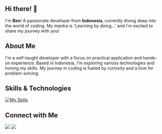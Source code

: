 <!--
**benedictusron/benedictusron** is a ✨ _special_ ✨ repository because its `README.md` (this file) appears on your GitHub profile.

Here are some ideas to get you started:

- 🔭 I’m currently working on ...
- 🌱 I’m currently learning ...
- 👯 I’m looking to collaborate on ...
- 🤔 I’m looking for help with ...
- 💬 Ask me about ...
- 📫 How to reach me: ...
- 😄 Pronouns: ...
- ⚡ Fun fact: ...
-->

## Hi there! 👋

I'm **Ben**! A passionate developer from **Indonesia**, currently diving deep into the world of coding. My mantra is 'Learning by doing...' and I'm excited to share my journey with you!

## About Me

I'm a self-taught developer with a focus on practical application and hands-on experience. Based in Indonesia, I'm exploring various technologies and honing my skills. My journey in coding is fueled by curiosity and a love for problem-solving.

## Skills & Technologies
[![My Skills](https://skillicons.dev/icons?i=html,css,js,docker,github,git,react,nodejs,bootstrap,figma,mysql,wordpress,tailwind)](https://skillicons.dev)



## Connect with Me
<a href="https://www.linkedin.com/in/benediktusronyagungk/">
<img src="https://img.shields.io/badge/LinkedIn-0077B5?style=for-the-badge&logo=linkedin&logoColor=white" /></a>
<a href="mailto:benediktusronyagungk@gmail.com">
<img src="https://img.shields.io/badge/Gmail-D14836?style=for-the-badge&logo=gmail&logoColor=white" /></a>



